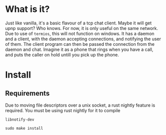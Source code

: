 
# What is it?

Just like vanilla, it's a basic flavour of a tcp chat client. Maybe it will get upnp support? Who knows. For now, it is only useful on the same network. Due to use of `termios`, this will not function on windows.
It has a daemon and a client, with the daemon accepting connections, and notifying the user of them. The client program can then be passed the connection from the daemon and chat. Imagine it as a phone that rings when you have a call, and puts the caller on hold untill you pick up the phone.

# Install

## Requirements

Due to moving file descriptors over a unix socket, a rust nightly feature is required.
You must be using rust nightly for it to compile

`libnotify-dev`

`sudo make install`
